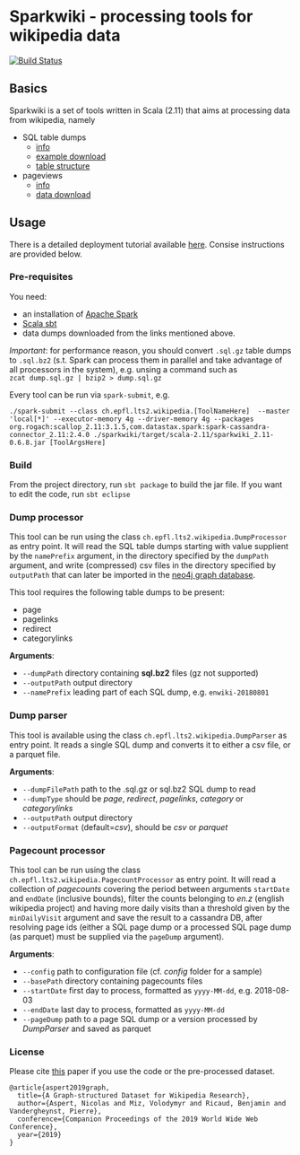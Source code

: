 # Sparkwiki - processing tools for wikipedia data

[![Build Status](https://travis-ci.com/epfl-lts2/sparkwiki.svg?branch=master)](https://travis-ci.com/epfl-lts2/sparkwiki)

## Basics
Sparkwiki is a set of tools written in Scala (2.11) that aims at processing data from 
wikipedia, namely 
* SQL table dumps 
  - [info](https://meta.wikimedia.org/wiki/Data_dumps)
  - [example download](https://dumps.wikimedia.org/enwiki/)
  - [table structure](https://www.mediawiki.org/wiki/Manual:Database_layout)
* pageviews
  - [info](https://dumps.wikimedia.org/other/pagecounts-ez/)
  - [data download](https://dumps.wikimedia.org/other/pagecounts-ez/merged/)

## Usage

There is a detailed deployment tutorial available [here](https://github.com/epfl-lts2/sparkwiki/tree/master/helpers). Consise instructions are provided below.

### Pre-requisites
You need:
* an installation of [Apache Spark](https://spark.apache.org/)
* [Scala sbt](https://www.scala-sbt.org/)
* data dumps downloaded from the links mentioned above.

*Important*: for performance reason, you should convert `.sql.gz` table dumps 
to `.sql.bz2` (s.t. Spark can process them in parallel and take advantage of all 
processors in the system), e.g. unsing a command such as  
`zcat dump.sql.gz | bzip2 > dump.sql.gz`

Every tool can be run via `spark-submit`, e.g.
```
./spark-submit --class ch.epfl.lts2.wikipedia.[ToolNameHere]  --master 'local[*]' --executor-memory 4g --driver-memory 4g --packages org.rogach:scallop_2.11:3.1.5,com.datastax.spark:spark-cassandra-connector_2.11:2.4.0 ./sparkwiki/target/scala-2.11/sparkwiki_2.11-0.6.8.jar [ToolArgsHere]
```

### Build
From the project directory, run `sbt package` to build the jar file. If you want to edit the code, run `sbt eclipse`

### Dump processor
This tool can be run using the class `ch.epfl.lts2.wikipedia.DumpProcessor` as entry point. It will read the 
SQL table dumps starting with value supplient by the `namePrefix` argument, in the directory specified by the `dumpPath` argument, 
and write (compressed) csv files in the directory specified by `outputPath` that can later be imported in the [neo4j graph database](https://neo4j.com/).

This tool requires the following table dumps to be present:
* page
* pagelinks
* redirect
* categorylinks

**Arguments**:
* `--dumpPath` directory containing **sql.bz2** files (gz not supported)
* `--outputPath` output directory
* `--namePrefix` leading part of each SQL dump, e.g. `enwiki-20180801`


### Dump parser
This tool is available using the class `ch.epfl.lts2.wikipedia.DumpParser` as entry point. It reads a single SQL dump
and converts it to either a csv file, or a parquet file.

**Arguments**:
* `--dumpFilePath` path to the .sql.gz or sql.bz2 SQL dump to read
* `--dumpType` should be *page*, *redirect*, *pagelinks*, *category* or *categorylinks*
* `--outputPath` output directory
* `--outputFormat` (default=*csv*), should be *csv* or *parquet*


### Pagecount processor
This tool can be run using the class `ch.epfl.lts2.wikipedia.PagecountProcessor` as entry point. It will read a collection of *pagecounts* covering the period
between arguments `startDate` and `endDate` (inclusive bounds), 
filter the counts belonging to *en.z* (english wikipedia project) and having more daily visits than a threshold given by the `minDailyVisit` argument
and save the result to a cassandra DB, after resolving page ids (either a SQL page dump or a processed SQL page dump (as parquet) must be supplied via the `pageDump` argument).

**Arguments**:
* `--config` path to configuration file (cf. *config* folder for a sample)
* `--basePath` directory containing pagecounts files
* `--startDate` first day to process, formatted as `yyyy-MM-dd`, e.g. 2018-08-03
* `--endDate` last day to process,  formatted as `yyyy-MM-dd`
* `--pageDump` path to a page SQL dump or a version processed by *DumpParser* and saved as parquet


### License

Please cite [this](https://arxiv.org/abs/1903.08597) paper if you use the code or the pre-processed dataset.

```
@article{aspert2019graph,
  title={A Graph-structured Dataset for Wikipedia Research},
  author={Aspert, Nicolas and Miz, Volodymyr and Ricaud, Benjamin and Vandergheynst, Pierre},
  conference={Companion Proceedings of the 2019 World Wide Web Conference},
  year={2019}
}
```
